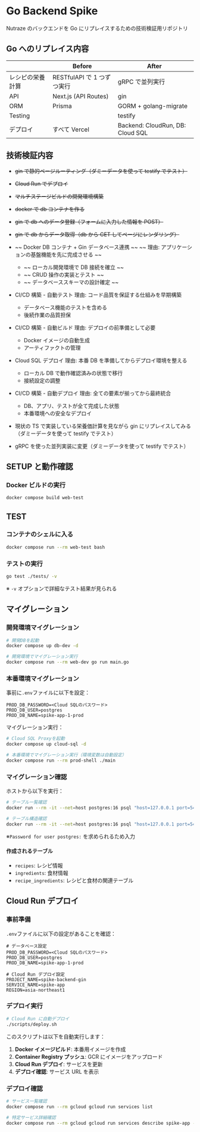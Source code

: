 # Go Backend Spike

Nutraze のバックエンドを Go にリプレイスするための技術検証用リポジトリ

## Go へのリプレイス内容

|                  | Before                     | After                            |
| ---------------- | -------------------------- | -------------------------------- |
| レシピの栄養計算 | RESTfulAPI で 1 つずつ実行 | gRPC で並列実行                  |
| API              | Next.js (API Routes)       | gin                              |
| ORM              | Prisma                     | GORM + golang-migrate            |
| Testing          |                            | testify                          |
| デプロイ         | すべて Vercel              | Backend: CloudRun, DB: Cloud SQL |

## 技術検証内容

- ~~gin で静的ページルーティング（ダミーデータを使って testify でテスト）~~
- ~~Cloud Run でデプロイ~~
- ~~マルチステージビルドの開発環境構築~~
- ~~docker で db コンテナを作る~~
- ~~gin で db へのデータ登録（フォームに入力した情報を POST）~~
- ~~gin で db からデータ取得（db から GET してページにレンダリング）~~
- ~~ Docker DB コンテナ + Gin データベース連携 ~~
  ~~ 理由: アプリケーションの基盤機能を先に完成させる ~~

  - ~~ ローカル開発環境で DB 接続を確立 ~~
  - ~~ CRUD 操作の実装とテスト ~~
  - ~~ データベーススキーマの設計確定 ~~

- CI/CD 構築 - 自動テスト
  理由: コード品質を保証する仕組みを早期構築

  - データベース機能のテストを含める
  - 後続作業の品質担保

- CI/CD 構築 - 自動ビルド
  理由: デプロイの前準備として必要

  - Docker イメージの自動生成
  - アーティファクトの管理

- Cloud SQL デプロイ
  理由: 本番 DB を準備してからデプロイ環境を整える

  - ローカル DB で動作確認済みの状態で移行
  - 接続設定の調整

- CI/CD 構築 - 自動デプロイ
  理由: 全ての要素が揃ってから最終統合
  - DB、アプリ、テストが全て完成した状態
  - 本番環境への安全なデプロイ
- 現状の TS で実装している栄養価計算を見ながら gin にリプレイスしてみる（ダミーデータを使って testify でテスト）
- gRPC を使った並列実装に変更（ダミーデータを使って testify でテスト）

## SETUP と動作確認

### Docker ビルドの実行

```bash
docker compose build web-test
```

## TEST

### コンテナのシェルに入る

```bash
docker compose run --rm web-test bash
```

### テストの実行

```bash
go test ./tests/ -v
```

※ `-v` オプションで詳細なテスト結果が見られる

## マイグレーション

### 開発環境マイグレーション

```bash
# 開発DBを起動
docker compose up db-dev -d

# 開発環境でマイグレーション実行
docker compose run --rm web-dev go run main.go
```

### 本番環境マイグレーション

事前に`.env`ファイルに以下を設定：

```env
PROD_DB_PASSWORD=<Cloud SQLのパスワード>
PROD_DB_USER=postgres
PROD_DB_NAME=spike-app-1-prod
```

マイグレーション実行：

```bash
# Cloud SQL Proxyを起動
docker compose up cloud-sql -d

# 本番環境でマイグレーション実行（環境変数は自動設定）
docker compose run --rm prod-shell ./main
```

### マイグレーション確認

ホストから以下を実行：

```bash
# テーブル一覧確認
docker run --rm -it --net=host postgres:16 psql "host=127.0.0.1 port=5432 sslmode=disable dbname=spike-app-1-prod user=postgres" -c "\dt"

# テーブル構造確認
docker run --rm -it --net=host postgres:16 psql "host=127.0.0.1 port=5432 sslmode=disable dbname=spike-app-1-prod user=postgres" -c "\d recipes"
```

※`Password for user postgres:` を求められるため入力

#### 作成されるテーブル

- `recipes`: レシピ情報
- `ingredients`: 食材情報
- `recipe_ingredients`: レシピと食材の関連テーブル

## Cloud Run デプロイ

### 事前準備

`.env`ファイルに以下の設定があることを確認：

```env
# データベース設定
PROD_DB_PASSWORD=<Cloud SQLのパスワード>
PROD_DB_USER=postgres
PROD_DB_NAME=spike-app-1-prod

# Cloud Run デプロイ設定
PROJECT_NAME=spike-backend-gin
SERVICE_NAME=spike-app
REGION=asia-northeast1
```

### デプロイ実行

```bash
# Cloud Run に自動デプロイ
./scripts/deploy.sh
```

このスクリプトは以下を自動実行します：

1. **Docker イメージビルド**: 本番用イメージを作成
2. **Container Registry プッシュ**: GCR にイメージをアップロード
3. **Cloud Run デプロイ**: サービスを更新
4. **デプロイ確認**: サービス URL を表示

### デプロイ確認

```bash
# サービス一覧確認
docker compose run --rm gcloud gcloud run services list

# 特定サービス詳細確認
docker compose run --rm gcloud gcloud run services describe spike-app --region=asia-northeast1
```
